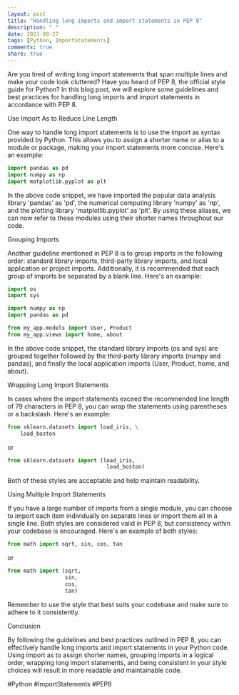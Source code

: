 ```yaml
---
layout: post
title: "Handling long imports and import statements in PEP 8"
description: " "
date: 2023-09-27
tags: [Python, ImportStatements]
comments: true
share: true
---
```


Are you tired of writing long import statements that span multiple lines and make your code look cluttered? Have you heard of PEP 8, the official style guide for Python? In this blog post, we will explore some guidelines and best practices for handling long imports and import statements in accordance with PEP 8.

Use Import As to Reduce Line Length

One way to handle long import statements is to use the import as syntax provided by Python. This allows you to assign a shorter name or alias to a module or package, making your import statements more concise. Here's an example:

```python
import pandas as pd
import numpy as np
import matplotlib.pyplot as plt
```

In the above code snippet, we have imported the popular data analysis library 'pandas' as 'pd', the numerical computing library 'numpy' as 'np', and the plotting library 'matplotlib.pyplot' as 'plt'. By using these aliases, we can now refer to these modules using their shorter names throughout our code.

Grouping Imports

Another guideline mentioned in PEP 8 is to group imports in the following order: standard library imports, third-party library imports, and local application or project imports. Additionally, it is recommended that each group of imports be separated by a blank line. Here's an example:

```python
import os
import sys

import numpy as np
import pandas as pd

from my_app.models import User, Product
from my_app.views import home, about
```

In the above code snippet, the standard library imports (os and sys) are grouped together followed by the third-party library imports (numpy and pandas), and finally the local application imports (User, Product, home, and about).

Wrapping Long Import Statements

In cases where the import statements exceed the recommended line length of 79 characters in PEP 8, you can wrap the statements using parentheses or a backslash. Here's an example:

```python
from sklearn.datasets import load_iris, \
    load_boston
```

or

```python
from sklearn.datasets import (load_iris,
                               load_boston)
```

Both of these styles are acceptable and help maintain readability.

Using Multiple Import Statements

If you have a large number of imports from a single module, you can choose to import each item individually on separate lines or import them all in a single line. Both styles are considered valid in PEP 8, but consistency within your codebase is encouraged. Here's an example of both styles:

```python
from math import sqrt, sin, cos, tan
```

or

```python
from math import (sqrt, 
                  sin, 
                  cos, 
                  tan)
```

Remember to use the style that best suits your codebase and make sure to adhere to it consistently.

Conclusion

By following the guidelines and best practices outlined in PEP 8, you can effectively handle long imports and import statements in your Python code. Using import as to assign shorter names, grouping imports in a logical order, wrapping long import statements, and being consistent in your style choices will result in more readable and maintainable code.

#Python #ImportStatements #PEP8